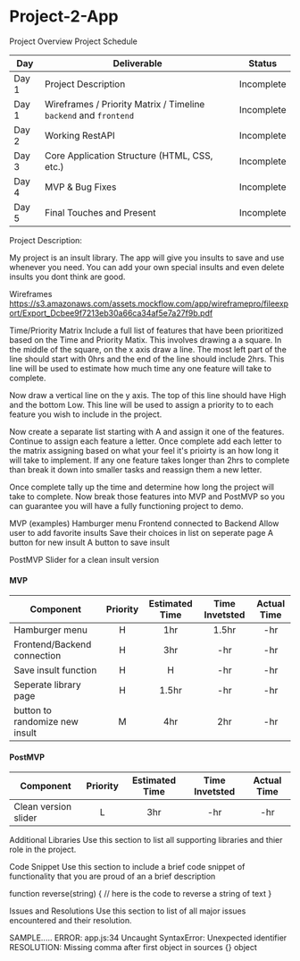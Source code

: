 # Project-2-App

Project Overview
Project Schedule


|  Day | Deliverable | Status
|---|---| ---|
|Day 1| Project Description | Incomplete
|Day 1| Wireframes / Priority Matrix / Timeline `backend` and `frontend`| Incomplete
|Day 2| Working RestAPI | Incomplete
|Day 3| Core Application Structure (HTML, CSS, etc.) | Incomplete
|Day 4| MVP & Bug Fixes | Incomplete
|Day 5| Final Touches and Present | Incomplete


Project Description:

My project is an insult library. The app will give you insults to save and use whenever you need. You can add your own special insults and even delete insults you dont think are good. 

Wireframes
https://s3.amazonaws.com/assets.mockflow.com/app/wireframepro/fileexport/Export_Dcbee9f7213eb30a66ca34af5e7a27f9b.pdf

Time/Priority Matrix
Include a full list of features that have been prioritized based on the Time and Priority Matix. This involves drawing a a square. In the middle of the square, on the x axis draw a line. The most left part of the line should start with 0hrs and the end of the line should include 2hrs. This line will be used to estimate how much time any one feature will take to complete.

Now draw a vertical line on the y axis. The top of this line should have High and the bottom Low. This line will be used to assign a priority to to each feature you wish to include in the project.

Now create a separate list starting with A and assign it one of the features. Continue to assign each feature a letter. Once complete add each letter to the matrix assigning based on what your feel it's prioirty is an how long it will take to implement. If any one feature takes longer than 2hrs to complete than break it down into smaller tasks and reassign them a new letter.

Once complete tally up the time and determine how long the project will take to complete. Now break those features into MVP and PostMVP so you can guarantee you will have a fully functioning project to demo.


MVP (examples)
Hamburger menu
Frontend connected to Backend
Allow user to add favorite insults
Save their choices in list on seperate page
A button for new insult
A button to save insult 

PostMVP
Slider for a clean insult version


#### MVP
| Component | Priority | Estimated Time | Time Invetsted | Actual Time |
| --- | :---: |  :---: | :---: | :---: |
| Hamburger menu | H | 1hr | 1.5hr | -hr|
| Frontend/Backend connection | H | 3hr | -hr | -hr|
| Save insult function| H | H | -hr | -hr|
| Seperate library page | H | 1.5hr| -hr | -hr |
| button to randomize new insult| M | 4hr | 2hr | -hr|



#### PostMVP
| Component | Priority | Estimated Time | Time Invetsted | Actual Time |
| --- | :---: |  :---: | :---: | :---: |
| Clean version slider | L | 3hr | -hr | -hr|


Additional Libraries
Use this section to list all supporting libraries and thier role in the project.



Code Snippet
Use this section to include a brief code snippet of functionality that you are proud of an a brief description

function reverse(string) {
	// here is the code to reverse a string of text
}

Issues and Resolutions
Use this section to list of all major issues encountered and their resolution.

SAMPLE.....
ERROR: app.js:34 Uncaught SyntaxError: Unexpected identifier
RESOLUTION: Missing comma after first object in sources {} object
